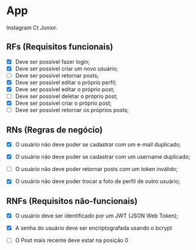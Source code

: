 # App

Instagram Ct Junior.

## RFs (Requisitos funcionais)

- [X] Deve ser possível fazer login;
- [X] Deve ser possível criar um novo usuário;
- [ ] Deve ser possível retornar posts;
- [x] Deve ser possível editar o próprio perfil;
- [X] Deve ser possível editar o próprio post;
- [ ] Deve ser possível deletar o próprio post;
- [X] Deve ser possível criar o próprio post;
- [ ] Deve ser possível retornar os próprios posts;

## RNs (Regras de negócio)

- [X] O usuário não deve poder se cadastrar com um e-mail duplicado;
- [X] O usuário não deve poder se cadastrar com um username duplicado;

- [ ] O usuário não deve poder retornar posts com um token inválido;

- [X] O usuário não deve poder trocar a foto de perfil de outro usuário;

## RNFs (Requisitos não-funcionais)

- [X] O usuário deve ser identificado por um JWT (JSON Web Token);
- [X] A senha do usuário deve ser encriptografada usando o bcrypt
- [ ] O Post mais recente deve estar na posição 0
 
